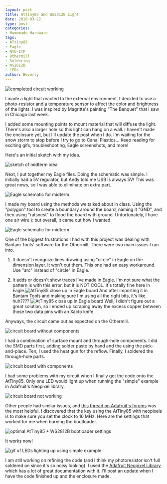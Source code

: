 ```yaml
---
layout: post
title: AtTiny85 and WS2812B Light
date: 2018-03-22
type: post
categories:
- Homemade Hardware
tags:
- ATtiny85
- Eagle
- NYU-ITP
- Othermill
- Soldering
- WS2812B
- LEDs
author: Beverly
---
```


![completed circuit working](../assets/homemadehardware/midterm-working-image.jpg)

I made a light that reacted to the external environment. I decided to use a photo-resistor and a temperature sensor to affect the color and brightness of the lights. I was inspired by Magritte's painting "The Banquet" that I saw in Chicago last week.

I added some mounting points to mount material that will diffuse the light. There's also a larger hole so this light can hang on a wall. I haven't made the enclosure yet, but I'll update the post when I do. I'm waiting for the snow storm to stop before I try to go to Canal Plastics... Keep reading for exciting gifs, troubleshooting, Eagle screenshots, and more!

<!--more-->

Here's an initial sketch with my idea.

![sketch of midterm idea](../assets/homemadehardware/midterm-sketch.jpg)

Next, I put together my Eagle files. Doing the schematic was simple. I initially had a 5V regulator, but Andy told me USB is always 5V! This was great news, so I was able to eliminate on extra part.

![Eagle schematic for midterm](../assets/homemadehardware/midterm-eagle-schematic.png)

I made my board using the methods we talked about in class. Using the "polygon" tool to create a boundary around the board, naming it "GND", and then using "ratsnest" to flood the board with ground. Unfortunately, I have one air wire ): but overall, it came out how I wanted.

![Eagle schematic for midterm](../assets/homemadehardware/midterm-eagle-board.png)

One of the biggest frustrations I had with this project was dealing with Bantam Tools' software for the Othermill. There were two main issues I ran into.

1.  It doesn't recognize lines drawing using "circle" in Eagle on the dimension layer. It won't cut them. This one had an easy workaround. Use "arc" instead of "circle" in Eagle.

2. It adds or doesn't show traces I've made in Eagle. I'm not sure what the pattern is with this error, but it is NOT COOL. It's totally fine here in Eagle.![AtTiny85 close up in Eagle board](../assets/homemadehardware/midterm-attiny-eagle-closeup.png) And after importing it in Bantam Tools and making sure I'm using all the right bits, it's like huh???? ![AtTiny85 close up in Eagle board](../assets/homemadehardware/midterm-attiny-bantam-closeup.png) Well, I didn't figure out a great solution, so I ended up scraping away the excess copper between those two data pins with an Xacto knife.

Anyways, the circuit came out as expected on the Othermill.

![circuit board without components](../assets/homemadehardware/midterm-board-no-components.jpg)

I had a combination of surface mount and through-hole components. I did the SMD parts first, adding solder paste by hand and the using the pick-and-place. Ten, I used the heat gun for the reflow. Finally, I soldered the through-hole parts.

![circuit board with components](../assets/homemadehardware/midterm-board-w-components.jpg)

I had some problems with my circuit when I finally got the code onto the AtTiny85. Only one LED would light up when running the "simple" example in Adafruit's Neopixel library.

![circuit board not working](../assets/homemadehardware/midterm-one-led.gif)

Other people had similar issues, and [this thread on Adafruit's forums](https://forums.adafruit.com/viewtopic.php?f=47&t=69319) was the most helpful. I discovered that the key using the AtTiny85 with neopixels is to make sure you set the clock to 16 MHz. Here are the settings that worked for me when burning the bootloader.

![optimal AtTiny85 + WS2812B bootloader settings](../assets/homemadehardware/midterm-attiny-bootloader-settings.png)

It works now!

![gif of LEDs lighting up using simple example](../assets/homemadehardware/midterm-led-working.gif)

I am still working on refining the code (and I think my photoresistor isn't full soldered on since it's so noisy looking). I used the [Adafruit Neopixel Library](https://learn.adafruit.com/adafruit-neopixel-uberguide/arduino-library-use) which has a lot of great documentation with it. I'll post an update when I have the code finished up and the enclosure made.
